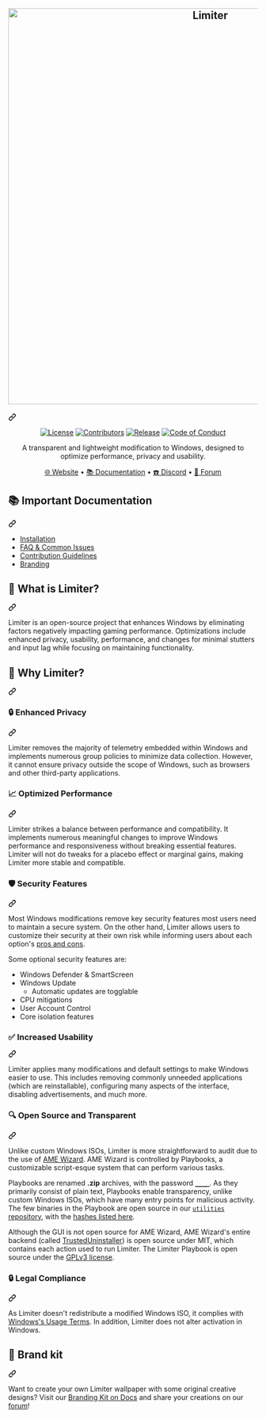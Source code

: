 <div class="Box-sc-g0xbh4-0 cTsUqU js-snippet-clipboard-copy-unpositioned" data-hpc="true"><article class="markdown-body entry-content container-lg" itemprop="text"><div class="markdown-heading" dir="auto"><h1 align="center" tabindex="-1" class="heading-element" dir="auto">
  <a href="http://Limiteros.net" rel="nofollow"><img src="https://camo.githubusercontent.com/65fe94c5f53b6b29ccf92089566c4537637b3fde48971d6d17cbb806a1095c8e/68747470733a2f2f67636f72652e6a7364656c6976722e6e65742f67682f41746c61732d4f532f6272616e64696e67406d61696e2f62616e6e6572732f62616e6e65722d76332e706e67" alt="Limiter" width="800" data-canonical-src="https://cdn.discordapp.com/attachments/1250123176894271668/1258395056939860109/page-heading-bg.jpg?ex=6687e339&is=668691b9&hm=ed0ffd0eaae91861a69e9aa0f7b944f0a32f7c0f82eb06614671e55bbdc5538e&" style="max-width: 100%;"></a>
</h1><a id="user-content---" class="anchor" aria-label="Permalink: " href="#--"><svg class="octicon octicon-link" viewBox="0 0 16 16" version="1.1" width="16" height="16" aria-hidden="true"><path d="m7.775 3.275 1.25-1.25a3.5 3.5 0 1 1 4.95 4.95l-2.5 2.5a3.5 3.5 0 0 1-4.95 0 .751.751 0 0 1 .018-1.042.751.751 0 0 1 1.042-.018 1.998 1.998 0 0 0 2.83 0l2.5-2.5a2.002 2.002 0 0 0-2.83-2.83l-1.25 1.25a.751.751 0 0 1-1.042-.018.751.751 0 0 1-.018-1.042Zm-4.69 9.64a1.998 1.998 0 0 0 2.83 0l1.25-1.25a.751.751 0 0 1 1.042.018.751.751 0 0 1 .018 1.042l-1.25 1.25a3.5 3.5 0 1 1-4.95-4.95l2.5-2.5a3.5 3.5 0 0 1 4.95 0 .751.751 0 0 1-.018 1.042.751.751 0 0 1-1.042.018 1.998 1.998 0 0 0-2.83 0l-2.5 2.5a1.998 1.998 0 0 0 0 2.83Z"></path></svg></a></div>
  <p align="center" dir="auto">
    <a href="https://github.com/Limiter-OS/Limiter/blob/main/LICENSE"><img alt="License" src="https://camo.githubusercontent.com/1fa5dd0488f9004c806e1e402a68aaa3a998554fc47f33f4dd6892cc8b39d6ff/68747470733a2f2f696d672e736869656c64732e696f2f6769746875622f6c6963656e73652f61746c61732d6f732f61746c61733f7374796c653d666f722d7468652d6261646765266c6f676f3d67697468756226636f6c6f723d314139314646" data-canonical-src="https://img.shields.io/github/license/Limiter-os/Limiter?style=for-the-badge&amp;logo=github&amp;color=1A91FF" style="max-width: 100%;"></a>
    <a href="https://github.com/Limiter-OS/Limiter/graphs/contributors"><img alt="Contributors" src="https://camo.githubusercontent.com/6978816df61608359f6b251197156577e59be4ec14abdcd7faa7f9ca0011ab12/68747470733a2f2f696d672e736869656c64732e696f2f6769746875622f636f6e7472696275746f72732f61746c61732d6f732f61746c61733f7374796c653d666f722d7468652d626164676526636f6c6f723d314139314646" data-canonical-src="https://img.shields.io/github/contributors/Limiter-os/Limiter?style=for-the-badge&amp;color=1A91FF" style="max-width: 100%;"></a>
    <a href="https://github.com/Limiter-OS/Limiter/releases/latest"><img alt="Release" src="https://camo.githubusercontent.com/47caef8070ea95afe687a303cd937a5f81baeeac88b039829fb748722524420a/68747470733a2f2f696d672e736869656c64732e696f2f6769746875622f72656c656173652f61746c61732d6f732f61746c61733f7374796c653d666f722d7468652d626164676526636f6c6f723d314139314646" data-canonical-src="https://img.shields.io/github/release/Limiter-os/Limiter?style=for-the-badge&amp;color=1A91FF" style="max-width: 100%;"></a>
    <a href="https://github.com/Limiter-OS/.github/blob/main/profile/CODE_OF_CONDUCT.md"><img alt="Code of Conduct" src="https://camo.githubusercontent.com/5e406d046a2de808e1b88802648e3319aa3475e710ff3ba7b4d4ebd63ec1b9fe/68747470733a2f2f696d672e736869656c64732e696f2f62616467652f436f6e7472696275746f72253230436f76656e616e742d322e312d3462616161612e7376673f7374796c653d666f722d7468652d626164676526636f6c6f723d314139314646" data-canonical-src="https://img.shields.io/badge/Contributor%20Covenant-2.1-4baaaa.svg?style=for-the-badge&amp;color=1A91FF" style="max-width: 100%;"></a>
  </p>
<p align="center" dir="auto">A transparent and lightweight modification to Windows, designed to optimize performance, privacy and usability.</p>
<p align="center" dir="auto">
  <a href="https://teamlimiter.github.io/Limiterx-lite/" rel="nofollow">🌐 Website</a>
  •
  <a href="https://limiterosblog.blogspot.com/p/limiteros-this-guide-will-walk-you.html" rel="nofollow">📚 Documentation</a>
  •
  <a href="https://discord.gg/7AEg9tUWMM" rel="nofollow">☎️ Discord</a>
  •
  <a href="https://forum.limiter.net" rel="nofollow">💬 Forum</a>
</p>
<div class="markdown-heading" dir="auto"><h2 tabindex="-1" class="heading-element" dir="auto">📚 <strong>Important Documentation</strong></h2><a id="user-content--important-documentation" class="anchor" aria-label="Permalink: 📚 Important Documentation" href="#-important-documentation"><svg class="octicon octicon-link" viewBox="0 0 16 16" version="1.1" width="16" height="16" aria-hidden="true"><path d="m7.775 3.275 1.25-1.25a3.5 3.5 0 1 1 4.95 4.95l-2.5 2.5a3.5 3.5 0 0 1-4.95 0 .751.751 0 0 1 .018-1.042.751.751 0 0 1 1.042-.018 1.998 1.998 0 0 0 2.83 0l2.5-2.5a2.002 2.002 0 0 0-2.83-2.83l-1.25 1.25a.751.751 0 0 1-1.042-.018.751.751 0 0 1-.018-1.042Zm-4.69 9.64a1.998 1.998 0 0 0 2.83 0l1.25-1.25a.751.751 0 0 1 1.042.018.751.751 0 0 1 .018 1.042l-1.25 1.25a3.5 3.5 0 1 1-4.95-4.95l2.5-2.5a3.5 3.5 0 0 1 4.95 0 .751.751 0 0 1-.018 1.042.751.751 0 0 1-1.042.018 1.998 1.998 0 0 0-2.83 0l-2.5 2.5a1.998 1.998 0 0 0 0 2.83Z"></path></svg></a></div>
<ul dir="auto">
<li><a href="https://discord.gg/7AEg9tUWMM" rel="nofollow">Installation</a></li>
<li><a href="https://discord.gg/7AEg9tUWMM" rel="nofollow">FAQ &amp; Common Issues</a></li>
<li><a href="https://discord.gg/7AEg9tUWMM" rel="nofollow">Contribution Guidelines</a></li>
<li><a href="https://discord.gg/7AEg9tUWMM" rel="nofollow">Branding</a></li>
</ul>
<div class="markdown-heading" dir="auto"><h2 tabindex="-1" class="heading-element" dir="auto">🤔 What is Limiter?</h2><a id="user-content--what-is-Limiter" class="anchor" aria-label="Permalink: 🤔 What is Limiter?" href="#-what-is-Limiter"><svg class="octicon octicon-link" viewBox="0 0 16 16" version="1.1" width="16" height="16" aria-hidden="true"><path d="m7.775 3.275 1.25-1.25a3.5 3.5 0 1 1 4.95 4.95l-2.5 2.5a3.5 3.5 0 0 1-4.95 0 .751.751 0 0 1 .018-1.042.751.751 0 0 1 1.042-.018 1.998 1.998 0 0 0 2.83 0l2.5-2.5a2.002 2.002 0 0 0-2.83-2.83l-1.25 1.25a.751.751 0 0 1-1.042-.018.751.751 0 0 1-.018-1.042Zm-4.69 9.64a1.998 1.998 0 0 0 2.83 0l1.25-1.25a.751.751 0 0 1 1.042.018.751.751 0 0 1 .018 1.042l-1.25 1.25a3.5 3.5 0 1 1-4.95-4.95l2.5-2.5a3.5 3.5 0 0 1 4.95 0 .751.751 0 0 1-.018 1.042.751.751 0 0 1-1.042.018 1.998 1.998 0 0 0-2.83 0l-2.5 2.5a1.998 1.998 0 0 0 0 2.83Z"></path></svg></a></div>
<p dir="auto">Limiter is an open-source project that enhances Windows by eliminating factors negatively impacting gaming performance. Optimizations include enhanced privacy, usability, performance, and changes for minimal stutters and input lag while focusing on maintaining functionality.</p>
<div class="markdown-heading" dir="auto"><h2 tabindex="-1" class="heading-element" dir="auto">👀 Why Limiter?</h2><a id="user-content--why-Limiter" class="anchor" aria-label="Permalink: 👀 Why Limiter?" href="#-why-Limiter"><svg class="octicon octicon-link" viewBox="0 0 16 16" version="1.1" width="16" height="16" aria-hidden="true"><path d="m7.775 3.275 1.25-1.25a3.5 3.5 0 1 1 4.95 4.95l-2.5 2.5a3.5 3.5 0 0 1-4.95 0 .751.751 0 0 1 .018-1.042.751.751 0 0 1 1.042-.018 1.998 1.998 0 0 0 2.83 0l2.5-2.5a2.002 2.002 0 0 0-2.83-2.83l-1.25 1.25a.751.751 0 0 1-1.042-.018.751.751 0 0 1-.018-1.042Zm-4.69 9.64a1.998 1.998 0 0 0 2.83 0l1.25-1.25a.751.751 0 0 1 1.042.018.751.751 0 0 1 .018 1.042l-1.25 1.25a3.5 3.5 0 1 1-4.95-4.95l2.5-2.5a3.5 3.5 0 0 1 4.95 0 .751.751 0 0 1-.018 1.042.751.751 0 0 1-1.042.018 1.998 1.998 0 0 0-2.83 0l-2.5 2.5a1.998 1.998 0 0 0 0 2.83Z"></path></svg></a></div>
<div class="markdown-heading" dir="auto"><h3 tabindex="-1" class="heading-element" dir="auto">🔒 Enhanced Privacy</h3><a id="user-content--enhanced-privacy" class="anchor" aria-label="Permalink: 🔒 Enhanced Privacy" href="#-enhanced-privacy"><svg class="octicon octicon-link" viewBox="0 0 16 16" version="1.1" width="16" height="16" aria-hidden="true"><path d="m7.775 3.275 1.25-1.25a3.5 3.5 0 1 1 4.95 4.95l-2.5 2.5a3.5 3.5 0 0 1-4.95 0 .751.751 0 0 1 .018-1.042.751.751 0 0 1 1.042-.018 1.998 1.998 0 0 0 2.83 0l2.5-2.5a2.002 2.002 0 0 0-2.83-2.83l-1.25 1.25a.751.751 0 0 1-1.042-.018.751.751 0 0 1-.018-1.042Zm-4.69 9.64a1.998 1.998 0 0 0 2.83 0l1.25-1.25a.751.751 0 0 1 1.042.018.751.751 0 0 1 .018 1.042l-1.25 1.25a3.5 3.5 0 1 1-4.95-4.95l2.5-2.5a3.5 3.5 0 0 1 4.95 0 .751.751 0 0 1-.018 1.042.751.751 0 0 1-1.042.018 1.998 1.998 0 0 0-2.83 0l-2.5 2.5a1.998 1.998 0 0 0 0 2.83Z"></path></svg></a></div>
<p dir="auto">Limiter removes the majority of telemetry embedded within Windows and implements numerous group policies to minimize data collection. However, it cannot ensure privacy outside the scope of Windows, such as browsers and other third-party applications.</p>
<div class="markdown-heading" dir="auto"><h3 tabindex="-1" class="heading-element" dir="auto">📈 Optimized Performance</h3><a id="user-content--optimized-performance" class="anchor" aria-label="Permalink: 📈 Optimized Performance" href="#-optimized-performance"><svg class="octicon octicon-link" viewBox="0 0 16 16" version="1.1" width="16" height="16" aria-hidden="true"><path d="m7.775 3.275 1.25-1.25a3.5 3.5 0 1 1 4.95 4.95l-2.5 2.5a3.5 3.5 0 0 1-4.95 0 .751.751 0 0 1 .018-1.042.751.751 0 0 1 1.042-.018 1.998 1.998 0 0 0 2.83 0l2.5-2.5a2.002 2.002 0 0 0-2.83-2.83l-1.25 1.25a.751.751 0 0 1-1.042-.018.751.751 0 0 1-.018-1.042Zm-4.69 9.64a1.998 1.998 0 0 0 2.83 0l1.25-1.25a.751.751 0 0 1 1.042.018.751.751 0 0 1 .018 1.042l-1.25 1.25a3.5 3.5 0 1 1-4.95-4.95l2.5-2.5a3.5 3.5 0 0 1 4.95 0 .751.751 0 0 1-.018 1.042.751.751 0 0 1-1.042.018 1.998 1.998 0 0 0-2.83 0l-2.5 2.5a1.998 1.998 0 0 0 0 2.83Z"></path></svg></a></div>
<p dir="auto">Limiter strikes a balance between performance and compatibility. It implements numerous meaningful changes to improve Windows performance and responsiveness without breaking essential features. Limiter will not do tweaks for a placebo effect or marginal gains, making Limiter more stable and compatible.</p>
<div class="markdown-heading" dir="auto"><h3 tabindex="-1" class="heading-element" dir="auto">🛡️ Security Features</h3><a id="user-content-️-security-features" class="anchor" aria-label="Permalink: 🛡️ Security Features" href="#️-security-features"><svg class="octicon octicon-link" viewBox="0 0 16 16" version="1.1" width="16" height="16" aria-hidden="true"><path d="m7.775 3.275 1.25-1.25a3.5 3.5 0 1 1 4.95 4.95l-2.5 2.5a3.5 3.5 0 0 1-4.95 0 .751.751 0 0 1 .018-1.042.751.751 0 0 1 1.042-.018 1.998 1.998 0 0 0 2.83 0l2.5-2.5a2.002 2.002 0 0 0-2.83-2.83l-1.25 1.25a.751.751 0 0 1-1.042-.018.751.751 0 0 1-.018-1.042Zm-4.69 9.64a1.998 1.998 0 0 0 2.83 0l1.25-1.25a.751.751 0 0 1 1.042.018.751.751 0 0 1 .018 1.042l-1.25 1.25a3.5 3.5 0 1 1-4.95-4.95l2.5-2.5a3.5 3.5 0 0 1 4.95 0 .751.751 0 0 1-.018 1.042.751.751 0 0 1-1.042.018 1.998 1.998 0 0 0-2.83 0l-2.5 2.5a1.998 1.998 0 0 0 0 2.83Z"></path></svg></a></div>
<p dir="auto">Most Windows modifications remove key security features most users need to maintain a secure system. On the other hand, Limiter allows users to customize their security at their own risk while informing users about each option's <a href="https://discord.gg/7AEg9tUWMM" rel="nofollow">pros and cons</a>.</p>
<p dir="auto">Some optional security features are:</p>
<ul dir="auto">
<li>Windows Defender &amp; SmartScreen</li>
<li>Windows Update
<ul dir="auto">
<li>Automatic updates are togglable</li>
</ul>
</li>
<li>CPU mitigations</li>
<li>User Account Control</li>
<li>Core isolation features</li>
</ul>
<div class="markdown-heading" dir="auto"><h3 tabindex="-1" class="heading-element" dir="auto">✅ Increased Usability</h3><a id="user-content--increased-usability" class="anchor" aria-label="Permalink: ✅ Increased Usability" href="#-increased-usability"><svg class="octicon octicon-link" viewBox="0 0 16 16" version="1.1" width="16" height="16" aria-hidden="true"><path d="m7.775 3.275 1.25-1.25a3.5 3.5 0 1 1 4.95 4.95l-2.5 2.5a3.5 3.5 0 0 1-4.95 0 .751.751 0 0 1 .018-1.042.751.751 0 0 1 1.042-.018 1.998 1.998 0 0 0 2.83 0l2.5-2.5a2.002 2.002 0 0 0-2.83-2.83l-1.25 1.25a.751.751 0 0 1-1.042-.018.751.751 0 0 1-.018-1.042Zm-4.69 9.64a1.998 1.998 0 0 0 2.83 0l1.25-1.25a.751.751 0 0 1 1.042.018.751.751 0 0 1 .018 1.042l-1.25 1.25a3.5 3.5 0 1 1-4.95-4.95l2.5-2.5a3.5 3.5 0 0 1 4.95 0 .751.751 0 0 1-.018 1.042.751.751 0 0 1-1.042.018 1.998 1.998 0 0 0-2.83 0l-2.5 2.5a1.998 1.998 0 0 0 0 2.83Z"></path></svg></a></div>
<p dir="auto">Limiter applies many modifications and default settings to make Windows easier to use. This includes removing commonly unneeded applications (which are reinstallable), configuring many aspects of the interface, disabling advertisements, and much more.</p>
<div class="markdown-heading" dir="auto"><h3 tabindex="-1" class="heading-element" dir="auto">🔍 Open Source and Transparent</h3><a id="user-content--open-source-and-transparent" class="anchor" aria-label="Permalink: 🔍 Open Source and Transparent" href="#-open-source-and-transparent"><svg class="octicon octicon-link" viewBox="0 0 16 16" version="1.1" width="16" height="16" aria-hidden="true"><path d="m7.775 3.275 1.25-1.25a3.5 3.5 0 1 1 4.95 4.95l-2.5 2.5a3.5 3.5 0 0 1-4.95 0 .751.751 0 0 1 .018-1.042.751.751 0 0 1 1.042-.018 1.998 1.998 0 0 0 2.83 0l2.5-2.5a2.002 2.002 0 0 0-2.83-2.83l-1.25 1.25a.751.751 0 0 1-1.042-.018.751.751 0 0 1-.018-1.042Zm-4.69 9.64a1.998 1.998 0 0 0 2.83 0l1.25-1.25a.751.751 0 0 1 1.042.018.751.751 0 0 1 .018 1.042l-1.25 1.25a3.5 3.5 0 1 1-4.95-4.95l2.5-2.5a3.5 3.5 0 0 1 4.95 0 .751.751 0 0 1-.018 1.042.751.751 0 0 1-1.042.018 1.998 1.998 0 0 0-2.83 0l-2.5 2.5a1.998 1.998 0 0 0 0 2.83Z"></path></svg></a></div>
<p dir="auto">Unlike custom Windows ISOs, Limiter is more straightforward to audit due to the use of <a href="https://ameliorated.io" rel="nofollow">AME Wizard</a>. AME Wizard is controlled by Playbooks, a customizable script-esque system that can perform various tasks.</p>
<p dir="auto">Playbooks are renamed <strong>.zip</strong> archives, with the password <a href="https://docs.ameliorated.io/developers/getting-started/creation.html" rel="nofollow"><code>____</code></a>. As they primarily consist of plain text, Playbooks enable transparency, unlike custom Windows ISOs, which have many entry points for malicious activity. The few binaries in the Playbook are open source in our <a href="https://github.com/Limiter-OS/utilities"><code>utilities</code> repository</a>, with the <a href="https://github.com/Limiter-OS/Limiter/blob/main/src/playbook/Executables/LimiterModules/README.md">hashes listed here</a>.</p>
<p dir="auto">Although the GUI is not open source for AME Wizard, AME Wizard's entire backend (called <a href="https://github.com/Ameliorated-LLC/trusted-uninstaller-cli">TrustedUninstaller</a>) is open source under MIT, which contains each action used to run Limiter. The Limiter Playbook is open source under the <a href="https://github.com/Limiter-OS/Limiter/blob/main/LICENSE">GPLv3 license</a>.</p>
<div class="markdown-heading" dir="auto"><h3 tabindex="-1" class="heading-element" dir="auto">🔒 Legal Compliance</h3><a id="user-content--legal-compliance" class="anchor" aria-label="Permalink: 🔒 Legal Compliance" href="#-legal-compliance"><svg class="octicon octicon-link" viewBox="0 0 16 16" version="1.1" width="16" height="16" aria-hidden="true"><path d="m7.775 3.275 1.25-1.25a3.5 3.5 0 1 1 4.95 4.95l-2.5 2.5a3.5 3.5 0 0 1-4.95 0 .751.751 0 0 1 .018-1.042.751.751 0 0 1 1.042-.018 1.998 1.998 0 0 0 2.83 0l2.5-2.5a2.002 2.002 0 0 0-2.83-2.83l-1.25 1.25a.751.751 0 0 1-1.042-.018.751.751 0 0 1-.018-1.042Zm-4.69 9.64a1.998 1.998 0 0 0 2.83 0l1.25-1.25a.751.751 0 0 1 1.042.018.751.751 0 0 1 .018 1.042l-1.25 1.25a3.5 3.5 0 1 1-4.95-4.95l2.5-2.5a3.5 3.5 0 0 1 4.95 0 .751.751 0 0 1-.018 1.042.751.751 0 0 1-1.042.018 1.998 1.998 0 0 0-2.83 0l-2.5 2.5a1.998 1.998 0 0 0 0 2.83Z"></path></svg></a></div>
<p dir="auto">As Limiter doesn't redistribute a modified Windows ISO, it complies with <a href="https://www.microsoft.com/en-us/Useterms/Retail/Windows/10/UseTerms_Retail_Windows_10_English.htm" rel="nofollow">Windows's Usage Terms</a>. In addition, Limiter does not alter activation in Windows.</p>
<div class="markdown-heading" dir="auto"><h2 tabindex="-1" class="heading-element" dir="auto">🎨 Brand kit</h2><a id="user-content--brand-kit" class="anchor" aria-label="Permalink: 🎨 Brand kit" href="#-brand-kit"><svg class="octicon octicon-link" viewBox="0 0 16 16" version="1.1" width="16" height="16" aria-hidden="true"><path d="m7.775 3.275 1.25-1.25a3.5 3.5 0 1 1 4.95 4.95l-2.5 2.5a3.5 3.5 0 0 1-4.95 0 .751.751 0 0 1 .018-1.042.751.751 0 0 1 1.042-.018 1.998 1.998 0 0 0 2.83 0l2.5-2.5a2.002 2.002 0 0 0-2.83-2.83l-1.25 1.25a.751.751 0 0 1-1.042-.018.751.751 0 0 1-.018-1.042Zm-4.69 9.64a1.998 1.998 0 0 0 2.83 0l1.25-1.25a.751.751 0 0 1 1.042.018.751.751 0 0 1 .018 1.042l-1.25 1.25a3.5 3.5 0 1 1-4.95-4.95l2.5-2.5a3.5 3.5 0 0 1 4.95 0 .751.751 0 0 1-.018 1.042.751.751 0 0 1-1.042.018 1.998 1.998 0 0 0-2.83 0l-2.5 2.5a1.998 1.998 0 0 0 0 2.83Z"></path></svg></a></div>
<p dir="auto">Want to create your own Limiter wallpaper with some original creative designs? Visit our <a href="https://docs.Limiteros.net/branding/" rel="nofollow">Branding Kit on Docs</a> and share your creations on our <a href="https://forum.Limiteros.net/t/art-showcase" rel="nofollow">forum</a>!</p>
</article></div>

